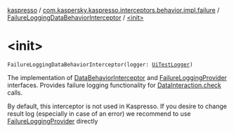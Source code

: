 [kaspresso](../../index.md) / [com.kaspersky.kaspresso.interceptors.behavior.impl.failure](../index.md) / [FailureLoggingDataBehaviorInterceptor](index.md) / [&lt;init&gt;](./-init-.md)

# &lt;init&gt;

`FailureLoggingDataBehaviorInterceptor(logger: `[`UiTestLogger`](../../com.kaspersky.kaspresso.logger/-ui-test-logger.md)`)`

The implementation of [DataBehaviorInterceptor](../../com.kaspersky.kaspresso.interceptors.behavior/-data-behavior-interceptor.md) and [FailureLoggingProvider](../../com.kaspersky.kaspresso.failure/-failure-logging-provider/index.md) interfaces.
Provides failure logging functionality for [DataInteraction.check](#) calls.

By default, this interceptor is not used in Kaspresso.
If you desire to change result log (especially in case of an error) we recommend to use [FailureLoggingProvider](../../com.kaspersky.kaspresso.failure/-failure-logging-provider/index.md) directly

